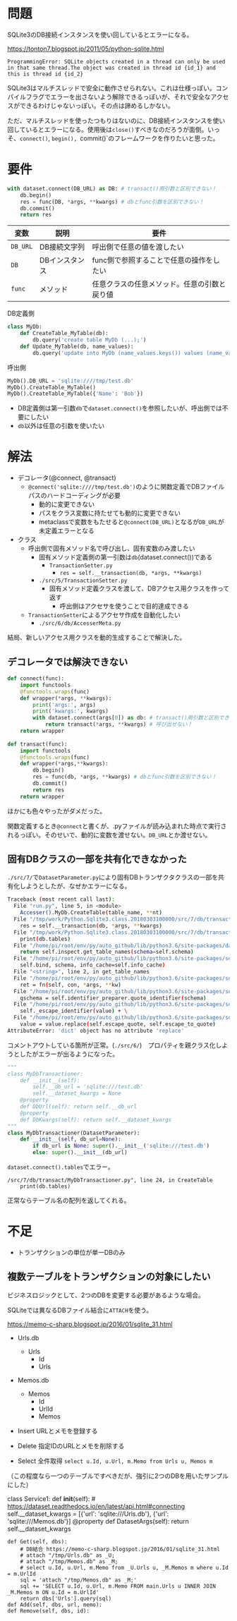 # 問題

SQLite3のDB接続インスタンスを使い回しているとエラーになる。

https://tonton7.blogspot.jp/2011/05/python-sqlite.html

```
ProgrammingError: SQLite objects created in a thread can only be used in that same thread.The object was created in thread id {id_1} and this is thread id {id_2}
```

SQLite3はマルチスレッドで安全に動作させられない。これは仕様っぽい。コンパイルフラグでエラーを出さないよう解除できるっぽいが、それで安全なアクセスができるわけじゃないっぽい。その点は諦めるしかない。

ただ、マルチスレッドを使ったつもりはないのに、DB接続インスタンスを使い回しているとエラーになる。使用後は`close()`すべきなのだろうが面倒。いっそ、`connect()`, `begin(), `commit()`のフレームワークを作りたいと思った。

# 要件

```python
with dataset.connect(DB_URL) as DB: # transact()用引数と区別できない！
    db.begin()
    res = func(DB, *args, **kwargs) # dbとfunc引数を区別できない！
    db.commit()
    return res
```

変数|説明|要件
----|----|----
`DB_URL`|DB接続文字列|呼出側で任意の値を渡したい
`DB`|DBインスタンス|func側で参照することで任意の操作をしたい
`func`|メソッド|任意クラスの任意メソッド。任意の引数と戻り値

DB定義側
```python
class MyDb:
    def CreateTable_MyTable(db):
        db.query('create table MyDb (...);')
    def Update_MyTable(db, name_values):
        db.query('update into MyDb (name_values.keys()) values (name_values.values());')
```

呼出側
```python
MyDb().DB_URL = 'sqlite:////tmp/test.db'
MyDb().CreateTable_MyTable()
MyDb().CreateTable_MyTable({'Name': 'Bob'})
```

* DB定義側は第一引数`db`で`dataset.connect()`を参照したいが、呼出側では不要にしたい
* `db`以外は任意の引数を使いたい

#  解法

* デコレータ(@connect, @transact)
    * `@connect('sqlite:////tmp/test.db')`のように関数定義でDBファイルパスのハードコーディングが必要
        * 動的に変更できない
        * パスをクラス変数に持たせても動的に変更できない
        * metaclassで変数をもたせると`@connect(DB_URL)`となるが`DB_URL`が未定義エラーとなる
* クラス
    * 呼出側で固有メソッド名で呼び出し、固有変数のみ渡したい
        * 固有メソッド定義側の第一引数は`db`(dataset.connect())である
            * `TransactionSetter.py`
                * `res = self.__transaction(db, *args, **kwargs)`
        * `./src/5/TransactionSetter.py`
            * 固有メソッド定義クラスを渡して、DBアクセス用クラスを作って返す
                * 呼出側はアクセサを使うことで目的達成できる
    * `TransactionSetter`によるアクセサ作成を自動化したい
        * `./src/6/db/AccesserMeta.py`

結局、新しいアクセス用クラスを動的生成することで解決した。

## デコレータでは解決できない

```python
def connect(func):
    import functools
    @functools.wraps(func)
    def wrapper(*args, **kwargs):
        print('args:', args)
        print('kwargs:', kwargs)
        with dataset.connect(args[0]) as db: # transact()用引数と区別できない！
            return transact(*args, **kwargs) # 呼び出せない！
    return wrapper
    
def transact(func):
    import functools
    @functools.wraps(func)
    def wrapper(*args,**kwargs):
        db.begin()
        res = func(db, *args, **kwargs) # dbとfunc引数を区別できない！
        db.commit()
        return res
    return wrapper
```

ほかにも色々やったがダメだった。

関数定義するとき`@connect`と書くが、.pyファイルが読み込まれた時点で実行されるっぽい。そのせいで、動的に変数を渡せない。`DB_URL`とか渡せない。

## 固有DBクラスの一部を共有化できなかった

`./src/7/`で`DatasetParameter.py`により固有DBトランザクタクラスの一部を共有化しようとしたが、なぜかエラーになる。

```sh
Traceback (most recent call last):
  File "run.py", line 5, in <module>
    Accesser().MyDb.CreateTable(table_name, **nt)
  File "/tmp/work/Python.Sqlite3.class.20180303100000/src/7/db/transact/Transactioner.py", line 20, in Transact
    res = self.__transaction(db, *args, **kwargs)
  File "/tmp/work/Python.Sqlite3.class.20180303100000/src/7/db/transact/MyDbTransactioner.py", line 24, in CreateTable
    print(db.tables)
  File "/home/pi/root/env/py/auto_github/lib/python3.6/site-packages/dataset/database.py", line 142, in tables
    return self.inspect.get_table_names(schema=self.schema)
  File "/home/pi/root/env/py/auto_github/lib/python3.6/site-packages/sqlalchemy/engine/reflection.py", line 201, in get_table_names
    self.bind, schema, info_cache=self.info_cache)
  File "<string>", line 2, in get_table_names
  File "/home/pi/root/env/py/auto_github/lib/python3.6/site-packages/sqlalchemy/engine/reflection.py", line 54, in cache
    ret = fn(self, con, *args, **kw)
  File "/home/pi/root/env/py/auto_github/lib/python3.6/site-packages/sqlalchemy/dialects/sqlite/base.py", line 1154, in get_table_names
    qschema = self.identifier_preparer.quote_identifier(schema)
  File "/home/pi/root/env/py/auto_github/lib/python3.6/site-packages/sqlalchemy/sql/compiler.py", line 3028, in quote_identifier
    self._escape_identifier(value) + \
  File "/home/pi/root/env/py/auto_github/lib/python3.6/site-packages/sqlalchemy/sql/compiler.py", line 3006, in _escape_identifier
    value = value.replace(self.escape_quote, self.escape_to_quote)
AttributeError: 'dict' object has no attribute 'replace'
```

コメントアウトしている箇所が正常。(`./src/6/`)　プロパティを親クラス化しようとしたがエラーが出るようになった。
```python
"""
class MyDbTransactioner:
    def __init__(self):
        self.__db_url = 'sqlite:///test.db'
        self.__dataset_kwargs = None
    @property
    def DbUrl(self): return self.__db_url
    @property
    def DbKwargs(self): return self.__dataset_kwargs
"""
class MyDbTransactioner(DatasetParameter):
    def __init__(self, db_url=None):
        if db_url is None: super().__init__('sqlite:///test.db')
        else: super().__init__(db_url)
```

`dataset.connect().tables`でエラー。
```
/src/7/db/transact/MyDbTransactioner.py", line 24, in CreateTable
    print(db.tables)
```
正常ならテーブル名の配列を返してくれる。

# 不足

* トランザクションの単位が単一DBのみ

## 複数テーブルをトランザクションの対象にしたい

ビジネスロジックとして、2つのDBを変更する必要があるような場合。

SQLiteでは異なるDBファイル結合に`ATTACH`を使う。

https://memo-c-sharp.blogspot.jp/2016/01/sqlite_31.html

* Urls.db
    * Urls
        * Id
        * Urls
* Memos.db
    * Memos
        * Id
        * UrlId
        * Memos

* Insert URLとメモを登録する
* Delete 指定IDのURLとメモを削除する
* Select 全件取得 `select u.Id, u.Url, m.Memo from Urls u, Memos m`

（この程度なら一つのテーブルですべきだが、強引に2つのDBを用いたサンプルにした）

class Service1:
    def __init__(self):
        # https://dataset.readthedocs.io/en/latest/api.html#connecting
        self.__dataset_kwargs = [{'url': 'sqlite:///Urls.db'}, {'url': 'sqlite:///Memos.db'}]
    @property
    def DatasetArgs(self): return self.__dataset_kwargs

    def Get(self, dbs):
        # DB結合 https://memo-c-sharp.blogspot.jp/2016/01/sqlite_31.html
        # attach "/tmp/Urls.db" as _U;    
        # attach "/tmp/Memos.db" as _M;
        # select u.Id, u.Url, m.Memo from _U.Urls u, _M.Memos m where u.Id = m.UrlId
        sql = 'attach "/tmp/Memos.db" as _M;'
        sql += 'SELECT u.Id, u.Url, m.Memo FROM main.Urls u INNER JOIN _M.Memos m ON u.Id = m.UrlId'
        return dbs['Urls'].query(sql)
    def Add(self, dbs, url, memo):
    def Remove(self, dbs, id):

